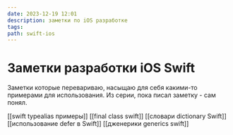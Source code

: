 ```yaml
---
date: 2023-12-19 12:01
description: заметки по iOS разработке
tags: 
path: swift-ios
---
```

# Заметки разработки iOS Swift
Заметки которые перевариваю, насыщаю для себя какими-то примерами для использования. Из серии, пока писал заметку - сам понял. 

[[swift typealias примеры]]
[[final class swift]]
[[словари dictionary Swift]]
[[использование defer в Swift]]
[[дженерики generics swift]]
